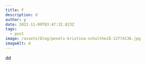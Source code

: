 ```yaml
---
title: F
description: d
author: y
date: 2022-11-09T03:47:32.823Z
tags:
  - post
image: /assets/blog/pexels-kristina-schultheiß-12774136.jpg
imageAlt: d
---
```

d﻿d